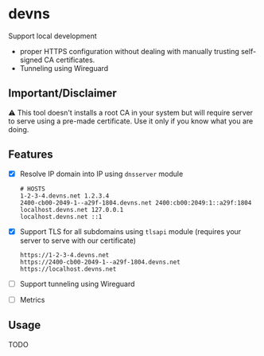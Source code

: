 # devns

Support local development

- proper HTTPS configuration without dealing with manually trusting self-signed CA certificates.
- Tunneling using Wireguard

## Important/Disclaimer

⚠️ This tool doesn't installs a root CA in your system but will require server to serve using a pre-made certificate. Use it only if you know what you are doing.


## Features

- [x] Resolve IP domain into IP using `dnsserver` module
  ```
  # HOSTS
  1-2-3-4.devns.net 1.2.3.4
  2400-cb00-2049-1--a29f-1804.devns.net 2400:cb00:2049:1::a29f:1804 
  localhost.devns.net 127.0.0.1
  localhost.devns.net ::1 
  ```

- [x] Support TLS for all subdomains using `tlsapi` module (requires your server to serve with our certificate) 
  ```  
  https://1-2-3-4.devns.net
  https://2400-cb00-2049-1--a29f-1804.devns.net      
  https://localhost.devns.net
  ```
  
- [ ] Support tunneling using Wireguard
 
- [ ] Metrics

## Usage

TODO